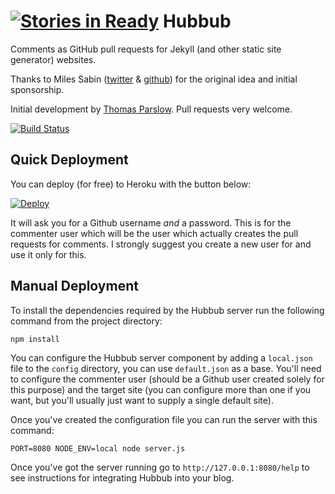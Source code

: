 [![Stories in Ready](https://badge.waffle.io/almost/hubbub.png?label=ready&title=Ready)](https://waffle.io/almost/hubbub)
Hubbub
======

Comments as GitHub pull requests for Jekyll (and other static site generator) websites.

Thanks to Miles Sabin ([twitter](https://twitter.com/milessabin) & [github](https://github.com/milessabin)) for the original idea and initial sponsorship. 

Initial development by [Thomas Parslow](http://almostobsolete.net). Pull requests very welcome.

[![Build Status](https://travis-ci.org/almost/hubbub.svg)](https://travis-ci.org/almost/hubbub)

Quick Deployment
----------------

You can deploy (for free) to Heroku with the button below:

[![Deploy](https://www.herokucdn.com/deploy/button.png)](https://heroku.com/deploy?template=https://github.com/almost/hubbub)

It will ask you for a Github username *and* a password. This is for the commenter user which will be the user which actually creates the pull requests for comments. I strongly suggest you create a new user for and use it only for this.

Manual Deployment
-----------------

To install the dependencies required by the Hubbub server run the following command from the project directory:

```
npm install
```

You can configure the Hubbub server component by adding a `local.json` file to the `config` directory, you can use `default.json` as a base. You'll need to configure the commenter user (should be a Github user created solely for this purpose) and the target site (you can configure more than one if you want, but you'll usually just want to supply a single default site).

Once you've created the configuration file you can run the server with this command:

```
PORT=8080 NODE_ENV=local node server.js
```

Once you've got the server running go to `http://127.0.0.1:8080/help`
to see instructions for integrating Hubbub into your blog.